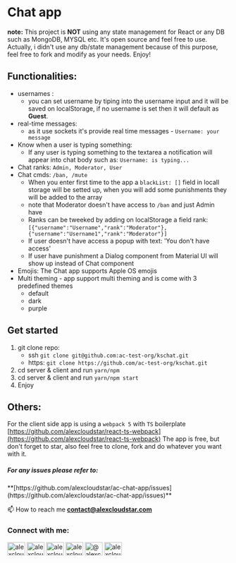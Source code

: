 # Chat app

**note:** This project is **NOT** using any state management for React or any DB such as MongoDB, MYSQL etc. It's open source and feel free to use. Actually, i didn't use any db/state management because of this purpose, feel free to fork and modify as your needs. Enjoy!

## Functionalities:

- usernames :
  - you can set username by tiping into the username input and it will be saved on localStorage, if no username is set then it will default as **Guest**.
- real-time messages:
  - as it use sockets it's provide real time messages - `Username: your message`
- Know when a user is typing something:
  - If any user is typing something to the textarea a notification will appear into chat body such as: `Username: is typing...`
- Chat ranks: `Admin, Moderator, User`
- Chat cmds: `/ban, /mute`
  - When you enter first time to the app a `blackList: []` field in locall storage will be setted up, when you will add some punishments they will be added to the array
  - note that Moderator doesn't have access to `/ban` and just Admin have
  - Ranks can be tweeked by adding on localStorage a field rank: `[{"username":"Username","rank":"Moderator"}, {"username":"Username1","rank":"Moderator"}]`
  - If user doesn't have access a popup with text: 'You don't have access'
  - If user have punishment a Dialog component from Material UI will show up instead of Chat component
- Emojis: The Chat app supports Apple OS emojis
- Multi theming - app support multi theming and is come with 3 predefined themes
  - default
  - dark
  - purple

## Get started

1. git clone repo:
   - ssh `git clone git@github.com:ac-test-org/kschat.git`
   - https: `git clone https://github.com/ac-test-org/kschat.git`
2. cd server & client and run `yarn/npm`
3. cd server & client and run `yarn/npm start`
4. Enjoy

## Others:

For the client side app is using a `webpack 5` with `TS` boilerplate
[https://github.com/alexcloudstar/react-ts-webpack](https://github.com/alexcloudstar/react-ts-webpack)
The app is free, but don't forget to star, also feel free to clone, fork and do whatever you want with it.

<h5>For any issues please refer to:</h5> **[https://github.com/alexcloudstar/ac-chat-app/issues](https://github.com/alexcloudstar/ac-chat-app/issues)**

📫 How to reach me **contact@alexcloudstar.com**

<h3 align="left">Connect with me:</h3>
<p align="left">
<a href="https://twitter.com/alexcloudstar" target="blank"><img align="center" src="https://raw.githubusercontent.com/rahuldkjain/github-profile-readme-generator/master/src/images/icons/Social/twitter.svg" alt="alexcloudstar" height="30" width="40" /></a>
<a href="https://linkedin.com/in/alexcloudstar" target="blank"><img align="center" src="https://raw.githubusercontent.com/rahuldkjain/github-profile-readme-generator/master/src/images/icons/Social/linked-in-alt.svg" alt="alexcloudstar" height="30" width="40" /></a>
<a href="https://fb.com/alexcloudstar" target="blank"><img align="center" src="https://raw.githubusercontent.com/rahuldkjain/github-profile-readme-generator/master/src/images/icons/Social/facebook.svg" alt="alexcloudstar" height="30" width="40" /></a>
<a href="https://instagram.com/alexcloudstar" target="blank"><img align="center" src="https://raw.githubusercontent.com/rahuldkjain/github-profile-readme-generator/master/src/images/icons/Social/instagram.svg" alt="alexcloudstar" height="30" width="40" /></a>
<a href="https://medium.com/@alexcloudstar" target="blank"><img align="center" src="https://raw.githubusercontent.com/rahuldkjain/github-profile-readme-generator/master/src/images/icons/Social/medium.svg" alt="@alexcloudstar" height="30" width="40" /></a>
<a href="https://www.youtube.com/c/alexcloudstar" target="blank"><img align="center" src="https://raw.githubusercontent.com/rahuldkjain/github-profile-readme-generator/master/src/images/icons/Social/youtube.svg" alt="alexcloudstar" height="30" width="40" /></a>
</p>
